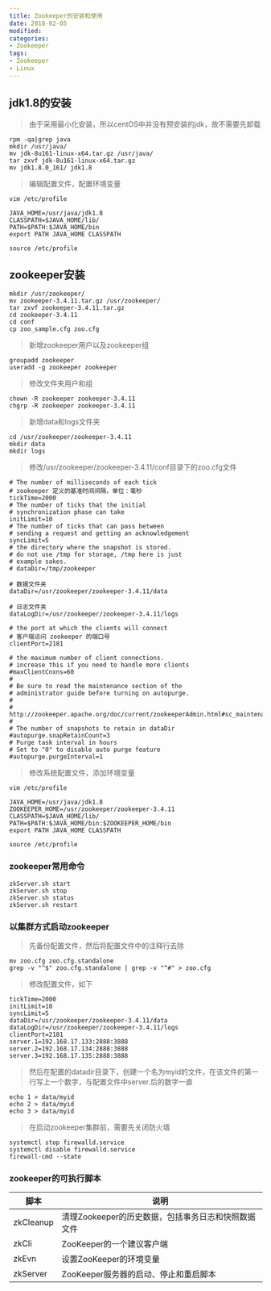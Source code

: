 ```yaml
---
title: Zookeeper的安装和使用
date: 2018-02-05
modified:
categories:
- Zookeeper
tags:
- Zookeeper
- Linux
---
```


## jdk1.8的安装
> 由于采用最小化安装，所以centOS中并没有预安装的jdk，故不需要先卸载

```
rpm -qa|grep java
mkdir /usr/java/
mv jdk-8u161-linux-x64.tar.gz /usr/java/
tar zxvf jdk-8u161-linux-x64.tar.gz
mv jdk1.8.0_161/ jdk1.8
```

> 编辑配置文件，配置环境变量

```
vim /etc/profile

JAVA_HOME=/usr/java/jdk1.8
CLASSPATH=$JAVA_HOME/lib/
PATH=$PATH:$JAVA_HOME/bin
export PATH JAVA_HOME CLASSPATH

source /etc/profile
```

## zookeeper安装

```
mkdir /usr/zookeeper/
mv zookeeper-3.4.11.tar.gz /usr/zookeeper/
tar zxvf zookeeper-3.4.11.tar.gz
cd zookeeper-3.4.11
cd conf
cp zoo_sample.cfg zoo.cfg
```

> 新增zookeeper用户以及zookeeper组

```
groupadd zookeeper
useradd -g zookeeper zookeeper
```

> 修改文件夹用户和组

```
chown -R zookeeper zookeeper-3.4.11
chgrp -R zookeeper zookeeper-3.4.11
```

> 新增data和logs文件夹

```
cd /usr/zookeeper/zookeeper-3.4.11
mkdir data
mkdir logs
```

> 修改/usr/zookeeper/zookeeper-3.4.11/conf目录下的zoo.cfg文件

```
# The number of milliseconds of each tick
# zookeeper 定义的基准时间间隔，单位：毫秒
tickTime=2000
# The number of ticks that the initial
# synchronization phase can take
initLimit=10
# The number of ticks that can pass between
# sending a request and getting an acknowledgement
syncLimit=5
# the directory where the snapshot is stored.
# do not use /tmp for storage, /tmp here is just
# example sakes.
# dataDir=/tmp/zookeeper
 
# 数据文件夹
dataDir=/usr/zookeeper/zookeeper-3.4.11/data
 
# 日志文件夹
dataLogDir=/usr/zookeeper/zookeeper-3.4.11/logs
 
# the port at which the clients will connect
# 客户端访问 zookeeper 的端口号
clientPort=2181
 
# the maximum number of client connections.
# increase this if you need to handle more clients
#maxClientCnxns=60
#
# Be sure to read the maintenance section of the
# administrator guide before turning on autopurge.
#
# http://zookeeper.apache.org/doc/current/zookeeperAdmin.html#sc_maintenance
#
# The number of snapshots to retain in dataDir
#autopurge.snapRetainCount=3
# Purge task interval in hours
# Set to "0" to disable auto purge feature
#autopurge.purgeInterval=1
```

> 修改系统配置文件，添加环境变量

```
vim /etc/profile

JAVA_HOME=/usr/java/jdk1.8
ZOOKEEPER_HOME=/usr/zookeeper/zookeeper-3.4.11
CLASSPATH=$JAVA_HOME/lib/
PATH=$PATH:$JAVA_HOME/bin:$ZOOKEEPER_HOME/bin
export PATH JAVA_HOME CLASSPATH

source /etc/profile
```

### zookeeper常用命令

```
zkServer.sh start
zkServer.sh stop
zkServer.sh status
zkServer.sh restart
```

### 以集群方式启动zookeeper

> 先备份配置文件，然后将配置文件中的注释行去除

```
mv zoo.cfg zoo.cfg.standalone
grep -v "^$" zoo.cfg.standalone | grep -v "^#" > zoo.cfg
```

> 修改配置文件，如下

```
tickTime=2000
initLimit=10
syncLimit=5
dataDir=/usr/zookeeper/zookeeper-3.4.11/data
dataLogDir=/usr/zookeeper/zookeeper-3.4.11/logs
clientPort=2181
server.1=192.168.17.133:2888:3888
server.2=192.168.17.134:2888:3888
server.3=192.168.17.135:2888:3888
```

> 然后在配置的datadir目录下，创建一个名为myid的文件，在该文件的第一行写上一个数字，与配置文件中server.后的数字一直

```
echo 1 > data/myid
echo 2 > data/myid
echo 3 > data/myid
```

> 在启动zookeeper集群前，需要先关闭防火墙

```
systemctl stop firewalld.service
systemctl disable firewalld.service
firewall-cmd --state
```

### zookeeper的可执行脚本

脚本 | 说明
---|---
zkCleanup | 清理Zookeeper的历史数据，包括事务日志和快照数据文件
zkCli | ZooKeeper的一个建议客户端
zkEvn | 设置ZooKeeper的环境变量
zkServer | ZooKeeper服务器的启动、停止和重启脚本
